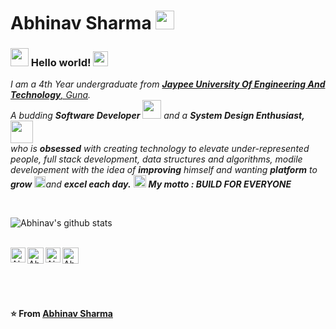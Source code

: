# Abhinav Sharma&nbsp;<img src="https://github.com/TheDudeThatCode/TheDudeThatCode/blob/master/Assets/Mario_Hello_Big.gif" width="30px">

### <img src="https://github.com/TheDudeThatCode/TheDudeThatCode/blob/master/Assets/Hi.gif" width="29px"> Hello world!&nbsp;<img src="https://github.com/TheDudeThatCode/TheDudeThatCode/blob/master/Assets/Earth.gif" width="24px">

<p>
  <em>
    I am a 4th Year undergraduate from <a href="juet.ac.in"> <b>Jaypee University Of Engineering And Technology</b>, Guna</a>. <br>
    A budding <b>Software Developer</b> <img src="https://github.com/TheDudeThatCode/TheDudeThatCode/blob/master/Assets/Developer.gif" width="30px"> and a <b>System Design    Enthusiast,</b>&nbsp;<img src="https://github.com/TheDudeThatCode/TheDudeThatCode/blob/master/Assets/Designer.gif" width="36px"><br>who is <b>obsessed</b>
    with creating technology to elevate under-represented people, full stack development, data structures and algorithms, modile developement
    with the idea of <b>improving</b> himself and wanting <b>platform</b> to 
    <b>grow</b> <img src="https://github.com/TheDudeThatCode/TheDudeThatCode/blob/master/Assets/Rocket.gif" width="18px">and 
    <b>excel each day.</b> <img src="https://github.com/TheDudeThatCode/TheDudeThatCode/blob/master/Assets/Medal.gif" width="20px">
    <b> My motto : BUILD FOR EVERYONE </b>
  </em>  
</p>


<br>


![Abhinav's github stats](https://github-readme-stats.vercel.app/api?username=abhinavsharma629&show_icons=true&hide_border=true)

<br>

  <a href="https://www.linkedin.com/in/abhinav-sharma-839119152/">
    <img align="left" alt="Abhinav Sharma | Linkedin" width="24px" src="https://github.com/TheDudeThatCode/TheDudeThatCode/blob/master/Assets/Linkedin.svg" />
  </a>
  <a href="https://twitter.com/abhinav26925233">
    <img align="left" alt="Abhinav Sharma | Twitter" width="26px" src="https://github.com/TheDudeThatCode/TheDudeThatCode/blob/master/Assets/Twitter.svg" />
  </a>
  <a href="https://medium.com/@abhinavsharma_48007">
    <img align="left" alt="Abhinav Sharma | Medium" width="24px" src="https://github.com/TheDudeThatCode/TheDudeThatCode/blob/master/Assets/Instagram.svg" />
  </a>
  <a href="mailto:abhinavsharma629@gmail.com">
    <img align="left" alt="Abhinav Sharma | Gmail" width="26px" src="https://github.com/TheDudeThatCode/TheDudeThatCode/blob/master/Assets/Gmail.svg" />
  </a>

<br><br><br><br>

**⭐️ From [Abhinav Sharma](https://github.com/abhinavsharma629)**
